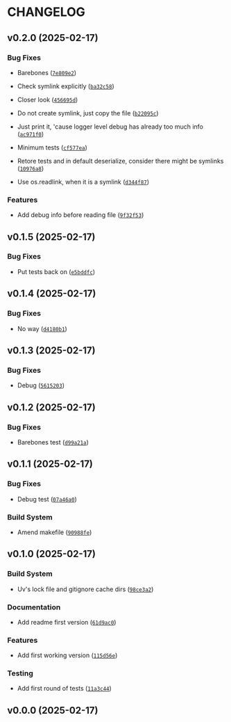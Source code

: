 # CHANGELOG


## v0.2.0 (2025-02-17)

### Bug Fixes

- Barebones
  ([`7e809e2`](https://github.com/edalfon/stepit/commit/7e809e255586bc263afda93044e3b83993c8185e))

- Check symlink explicitly
  ([`ba32c58`](https://github.com/edalfon/stepit/commit/ba32c58970c40448ee5f2aee20b0a2bba91ac150))

- Closer look
  ([`456695d`](https://github.com/edalfon/stepit/commit/456695d98401b977e5a6b4f3eeade73c2903ff89))

- Do not create symlink, just copy the file
  ([`b22095c`](https://github.com/edalfon/stepit/commit/b22095c9826a500698544479c68f7446b2277d33))

- Just print it, 'cause logger level debug has already too much info
  ([`ac971f0`](https://github.com/edalfon/stepit/commit/ac971f01de2858d4ba5ce138ab9c90d9022f413e))

- Minimum tests
  ([`cf577ea`](https://github.com/edalfon/stepit/commit/cf577eaeffc081f591d785d01c0d8837b7a1f923))

- Retore tests and in default deserialize, consider there might be symlinks
  ([`10976a8`](https://github.com/edalfon/stepit/commit/10976a856c50a8217a623670127381c748e1cb92))

- Use os.readlink, when it is a symlink
  ([`d344f87`](https://github.com/edalfon/stepit/commit/d344f8799333fe1fbf145f7ed68386cadac061b6))

### Features

- Add debug info before reading file
  ([`9f32f53`](https://github.com/edalfon/stepit/commit/9f32f5336cf8d037a3e53e9e8fb11c6fc5594f70))


## v0.1.5 (2025-02-17)

### Bug Fixes

- Put tests back on
  ([`e5bddfc`](https://github.com/edalfon/stepit/commit/e5bddfc00a4826f8e438589f31d38fd4e0438d5d))


## v0.1.4 (2025-02-17)

### Bug Fixes

- No way
  ([`d4180b1`](https://github.com/edalfon/stepit/commit/d4180b139ba047b74e31cccf0e3919c17436632e))


## v0.1.3 (2025-02-17)

### Bug Fixes

- Debug
  ([`5615203`](https://github.com/edalfon/stepit/commit/56152038bd34593aaf64ea75cd86a29c807719ab))


## v0.1.2 (2025-02-17)

### Bug Fixes

- Barebones test
  ([`d99a21a`](https://github.com/edalfon/stepit/commit/d99a21a8f9478f94eec9f930c53047d12280c34b))


## v0.1.1 (2025-02-17)

### Bug Fixes

- Debug test
  ([`07a46a0`](https://github.com/edalfon/stepit/commit/07a46a0f254ce6466bd291119dca5191384a2ce1))

### Build System

- Amend makefile
  ([`90988fe`](https://github.com/edalfon/stepit/commit/90988febf0a6ddcc96bc949894b00073f7558825))


## v0.1.0 (2025-02-17)

### Build System

- Uv's lock file and gitignore cache dirs
  ([`98ce3a2`](https://github.com/edalfon/stepit/commit/98ce3a2d0117c514e42567f5bde865ed8f9c9cbb))

### Documentation

- Add readme first version
  ([`61d9ac0`](https://github.com/edalfon/stepit/commit/61d9ac0890c6f1586c90aed8dd02ef816ea5efb1))

### Features

- Add first working version
  ([`115d56e`](https://github.com/edalfon/stepit/commit/115d56e6165d71eacf192adb551ce9fd4b538164))

### Testing

- Add first round of tests
  ([`11a3c44`](https://github.com/edalfon/stepit/commit/11a3c44f5cd4bc27d60b7c4f8ec843db42c55c4a))


## v0.0.0 (2025-02-17)
